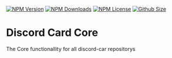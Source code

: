 [![NPM Version](https://img.shields.io/npm/v/discord-card/core?color=00DEC8&style=for-the-badge)](https://www.npmjs.com/package/discord-card/core)
[![NPM Downloads](https://img.shields.io/npm/dt/discord-card/core?color=00DEC8&style=for-the-badge)](https://www.npmjs.com/package/discord-card/core)
[![NPM License](https://img.shields.io/npm/l/discord-card/core?color=00DEC8&style=for-the-badge)](https://www.npmjs.com/package/discord-card/core)
[![Github Size](https://img.shields.io/github/repo-size/discord-card/core?color=00DEC8&label=SIZE&style=for-the-badge)](https://www.npmjs.com/package/discord-card/core)

#  Discord Card Core
The Core functionallity for all discord-car repositorys